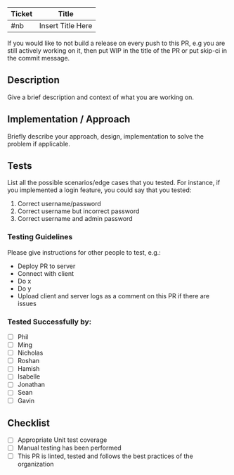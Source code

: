| Ticket | Title             |
| ------ | ----------------- |
| #nb    | Insert Title Here |

If you would like to not build a release on every push to this PR, e.g you are still actively working on it, then put WIP in the title of the PR or put skip-ci in the commit message. 

## Description

Give a brief description and context of what you are working on.

## Implementation / Approach

Briefly describe your approach, design, implementation to solve the problem if applicable.

## Tests

List all the possible scenarios/edge cases that you tested. For instance, if you implemented a login feature, you could say that you tested:
1. Correct username/password
2. Correct username but incorrect password
3. Correct username and admin password

### Testing Guidelines

Please give instructions for other people to test, e.g.: 
- Deploy PR to server
- Connect with client
- Do x 
- Do y
- Upload client and server logs as a comment on this PR if there are issues

### Tested Successfully by:
- [ ] Phil
- [ ] Ming
- [ ] Nicholas
- [ ] Roshan
- [ ] Hamish
- [ ] Isabelle
- [ ] Jonathan
- [ ] Sean
- [ ] Gavin

## Checklist

- [ ] Appropriate Unit test coverage
- [ ] Manual testing has been performed
- [ ] This PR is linted, tested and follows the best practices of the organization
